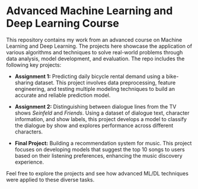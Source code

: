 
# Advanced Machine Learning and Deep Learning Course

This repository contains my work from an advanced course on Machine Learning and Deep Learning. The projects here showcase the application of various algorithms and techniques to solve real-world problems through data analysis, model development, and evaluation. The repo includes the following key projects:

- **Assignment 1:** Predicting daily bicycle rental demand using a bike-sharing dataset. This project involves data preprocessing, feature engineering, and testing multiple modeling techniques to build an accurate and reliable prediction model.

- **Assignment 2:** Distinguishing between dialogue lines from the TV shows *Seinfeld* and *Friends*. Using a dataset of dialogue text, character information, and show labels, this project develops a model to classify the dialogue by show and explores performance across different characters.

- **Final Project:** Building a recommendation system for music. This project focuses on developing models that suggest the top 10 songs to users based on their listening preferences, enhancing the music discovery experience.

Feel free to explore the projects and see how advanced ML/DL techniques were applied to these diverse tasks.
